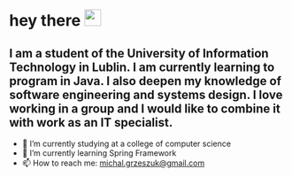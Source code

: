 

<h1>
  hey there
  <img src="https://media.giphy.com/media/hvRJCLFzcasrR4ia7z/giphy.gif" width="30px"/>
</h1>

## I am a student of the University of Information Technology in Lublin. I am currently learning to program in Java. I also deepen my knowledge of software engineering and systems design. I love working in a group and I would like to combine it with work as an IT specialist.

- 🔭 I’m currently studying at a college of computer science
- 🌱 I’m currently learning Spring Framework
- 📫 How to reach me: michal.grzeszuk@gmail.com





